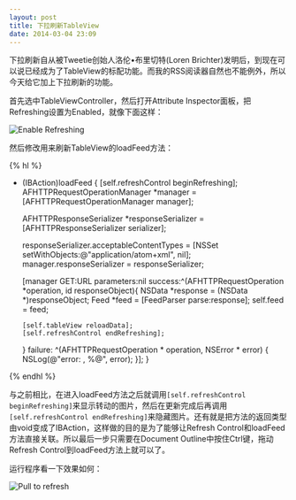 ```yaml
---
layout: post
title: 下拉刷新TableView
date: 2014-03-04 23:09
---
```

下拉刷新自从被Tweetie创始人洛伦•布里切特(Loren Brichter)发明后，到现在可以说已经成为了TableView的标配功能。而我的RSS阅读器自然也不能例外，所以今天给它加上下拉刷新的功能。

首先选中TableViewController，然后打开Attribute Inspector面板，把Refreshing设置为Enabled，就像下面这样：

![Enable Refreshing](http://i1256.photobucket.com/albums/ii494/Foredoomed/ScreenShot2014-03-04at111543PM_zps7f02e348.png)

然后修改用来刷新TableView的loadFeed方法：

{% hl %}

- (IBAction)loadFeed {
  [self.refreshControl beginRefreshing];
  AFHTTPRequestOperationManager *manager =
      [AFHTTPRequestOperationManager manager];

  AFHTTPResponseSerializer *responseSerializer =
      [AFHTTPResponseSerializer serializer];

  responseSerializer.acceptableContentTypes =
      [NSSet setWithObjects:@"application/atom+xml", nil];
  manager.responseSerializer = responseSerializer;

    [manager GET:URL parameters:nil
         success:^(AFHTTPRequestOperation *operation, id responseObject){
      NSData *response = (NSData *)responseObject;
      Feed *feed = [FeedParser parse:response];
      self.feed = feed;

      [self.tableView reloadData];
      [self.refreshControl endRefreshing];
    }
failure:
  ^(AFHTTPRequestOperation * operation, NSError * error) {
    NSLog(@"error: , %@", error);
  }];
}

{% endhl %}

与之前相比，在进入loadFeed方法之后就调用`[self.refreshControl beginRefreshing]`来显示转动的图片，然后在更新完成后再调用`[self.refreshControl endRefreshing]`来隐藏图片。还有就是把方法的返回类型由void变成了IBAction，这样做的目的是为了能够让Refresh Control和loadFeed方法直接关联。所以最后一步只需要在Document Outline中按住Ctrl键，拖动Refresh Control到loadFeed方法上就可以了。

运行程序看一下效果如何：

![Pull to refresh](http://i1256.photobucket.com/albums/ii494/Foredoomed/ScreenShot2014-03-04at113613PM_zpsde51fa12.png)